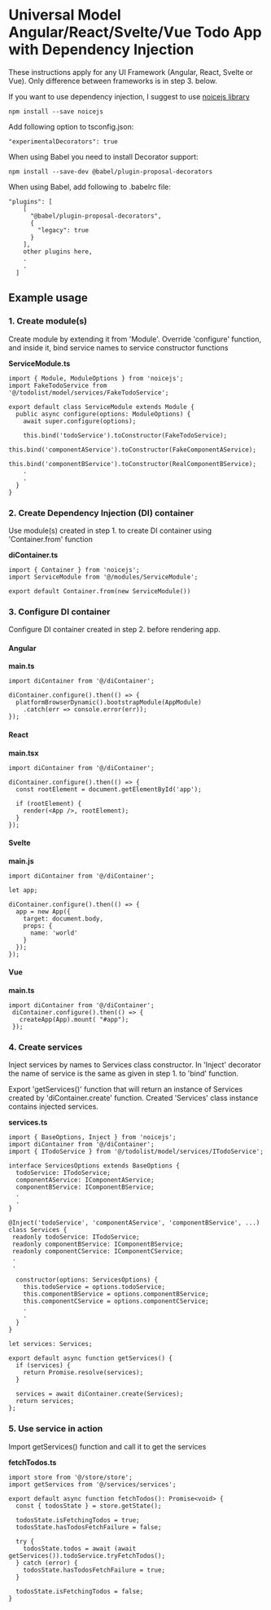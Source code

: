 # Universal Model Angular/React/Svelte/Vue Todo App with Dependency Injection

These instructions apply for any UI Framework (Angular, React, Svelte or Vue).
Only difference between frameworks is in step 3. below. 

If you want to use dependency injection, I suggest to use [noicejs library]

    npm install --save noicejs
    
Add following option to tsconfig.json:

    "experimentalDecorators": true
    
When using Babel you need to install Decorator support:

    npm install --save-dev @babel/plugin-proposal-decorators
    
When using Babel, add following to .babelrc file:

    "plugins": [
        [
          "@babel/plugin-proposal-decorators",
          {
            "legacy": true
          }
        ],
        other plugins here,
        .
        .
      ]
      
## Example usage

### 1. Create module(s)
Create module by extending it from 'Module'. Override 'configure' function, and inside it, bind service names to
service constructor functions 

**ServiceModule.ts**

    import { Module, ModuleOptions } from 'noicejs';
    import FakeTodoService from '@/todolist/model/services/FakeTodoService';
    
    export default class ServiceModule extends Module {
      public async configure(options: ModuleOptions) {
        await super.configure(options);
    
        this.bind('todoService').toConstructor(FakeTodoService);
        this.bind('componentAService').toConstructor(FakeComponentAService);
        this.bind('componentBService').toConstructor(RealComponentBService);
        .
        .
      }
    }
    
### 2. Create Dependency Injection (DI) container
Use module(s) created in step 1. to create DI container using 'Container.from' function

**diContainer.ts**

    import { Container } from 'noicejs';
    import ServiceModule from '@/modules/ServiceModule';
    
    export default Container.from(new ServiceModule())
    

### 3. Configure DI container
Configure DI container created in step 2. before rendering app.

#### Angular
**main.ts**

    import diContainer from '@/diContainer';

    diContainer.configure().then(() => {
      platformBrowserDynamic().bootstrapModule(AppModule)
        .catch(err => console.error(err));
    });

#### React
**main.tsx**
    
    import diContainer from '@/diContainer';

    diContainer.configure().then(() => {
      const rootElement = document.getElementById('app');
    
      if (rootElement) {
        render(<App />, rootElement);
      }
    });
    
#### Svelte
**main.js**

    import diContainer from '@/diContainer';
    
    let app;
    
    diContainer.configure().then(() => {
      app = new App({
        target: document.body,
        props: {
          name: 'world'
        }
      });
    });
    
#### Vue
**main.ts**

    import diContainer from '@/diContainer';
     diContainer.configure().then(() => {
       createApp(App).mount( "#app");
     });
    
### 4. Create services
Inject services by names to Services class constructor. In 'Inject' decorator the name of service is the same as
given in step 1. to 'bind' function.

Export 'getServices()' function that will return an instance of Services created by 'diContainer.create' function.
Created 'Services' class instance contains injected services.

**services.ts**

    import { BaseOptions, Inject } from 'noicejs';
    import diContainer from '@/diContainer';
    import { ITodoService } from '@/todolist/model/services/ITodoService';
    
    interface ServicesOptions extends BaseOptions {
      todoService: ITodoService;
      componentAService: IComponentAService;
      componentBService: IComponentBService;
      .
      .
    }
    
    @Inject('todoService', 'componentAService', 'componentBService', ...)
    class Services {
     readonly todoService: ITodoService;
     readonly componentBService: IComponentBService;
     readonly componentCService: IComponentCService;
     .
     .
    
      constructor(options: ServicesOptions) {
        this.todoService = options.todoService;
        this.componentBService = options.componentBService;
        this.componentCService = options.componentCService;
        .
        .
      }
    }
    
    let services: Services;
    
    export default async function getServices() {
      if (services) {
        return Promise.resolve(services);
      }
    
      services = await diContainer.create(Services);
      return services;
    };

### 5. Use service in action
Import getServices() function and call it to get the services

**fetchTodos.ts**

    import store from '@/store/store';
    import getServices from '@/services/services';
    
    export default async function fetchTodos(): Promise<void> {
      const { todosState } = store.getState();
    
      todosState.isFetchingTodos = true;
      todosState.hasTodosFetchFailure = false;
    
      try {
        todosState.todos = await (await getServices()).todoService.tryFetchTodos();
      } catch (error) {
        todosState.hasTodosFetchFailure = true;
      }
    
      todosState.isFetchingTodos = false;
    }

[noicejs library]: https://github.com/ssube/noicejs


